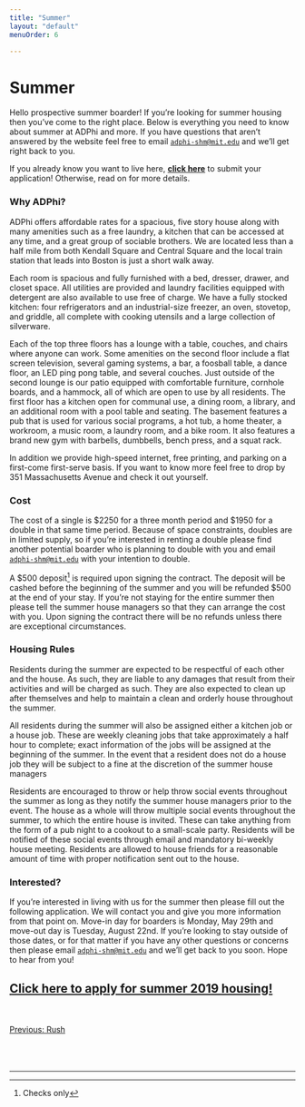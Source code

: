 ```yaml
---
title: "Summer"
layout: "default"
menuOrder: 6

---
```

<div class="content container">

<h1>Summer</h1>

Hello prospective summer boarder! If you’re looking for summer housing then you’ve come to the right place.  Below is everything you need to know about summer at ADPhi and more.  If you have questions that aren’t answered by the website feel free to email <code>adphi-shm@mit.edu</code> and we’ll get right back to you.

If you already know you want to live here, <b><a href="https://goo.gl/forms/Hw5OVqChm5shtpcw1">click here</a></b> to submit your application! Otherwise, read on for more details.

<h3>Why ADPhi?</h3>

ADPhi offers affordable rates for a spacious, five story house along with many amenities such as a free laundry, a kitchen that can be accessed at any time, and a great group of sociable brothers. We are located less than a half mile from both Kendall Square and Central Square and the local train station that leads into Boston is just a short walk away.

Each room is spacious and fully furnished with a bed, dresser, drawer, and closet space.  All utilities are provided and laundry facilities equipped with detergent are also available to use free of charge. We have a fully stocked kitchen: four refrigerators and an industrial-size freezer, an oven, stovetop, and griddle, all complete with cooking utensils and a large collection of silverware.

Each of the top three floors has a lounge with a table, couches, and chairs where anyone can work.  Some amenities on the second floor include a flat screen television, several gaming systems, a bar, a foosball table, a dance floor, an LED ping pong table, and several couches.  Just outside of the second lounge is our patio equipped with comfortable furniture, cornhole boards, and a hammock, all of which are open to use by all residents.  The first floor has a kitchen open for communal use, a dining room, a library, and an additional room with a pool table and seating.  The basement features a pub that is used for various social programs, a hot tub, a home theater, a workroom, a music room, a laundry room, and a bike room. It also features a brand new gym with barbells, dumbbells, bench press, and a squat rack.

In addition we provide high-speed internet, free printing, and parking on a first-come first-serve basis.  If you want to know more feel free to drop by 351 Massachusetts Avenue and check it out yourself.

<h3>Cost</h3>

The cost of a single is $2250 for a three month period and $1950 for a double in that same time period.  Because of space constraints, doubles are in limited supply, so if you’re interested in renting a double please find another potential boarder who is planning to double with you and email <code>adphi-shm@mit.edu</code> with your intention to double.

A $500 deposit[^1] is required upon signing the contract.  The deposit will be cashed before the beginning of the summer and you will be refunded $500 at the end of your stay.  If you’re not staying for the entire summer then please tell the summer house managers so that they can arrange the cost with you.  Upon signing the contract there will be no refunds unless there are exceptional circumstances.

<h3>Housing Rules</h3>

Residents during the summer are expected to be respectful of each other and the house.  As such, they are liable to any damages that result from their activities and will be charged as such.  They are also expected to clean up after themselves and help to maintain a clean and orderly house throughout the summer.

All residents during the summer will also be assigned either a kitchen job or a house job.  These are weekly cleaning jobs that take approximately a half hour to complete; exact information of the jobs will be assigned at the beginning of the summer.  In the event that a resident does not do a house job they will be subject to a fine at the discretion of the summer house managers

Residents are encouraged to throw or help throw social events throughout the summer as long as they notify the summer house managers prior to the event.  The house as a whole will throw multiple social events throughout the summer, to which the entire house is invited.  These can take anything from the form of a pub night to a cookout to a small-scale party.  Residents will be notified of these social events through email and mandatory bi-weekly house meeting.  Residents are allowed to house friends for a reasonable amount of time with proper notification sent out to the house.

<h3>Interested?</h3>

If you’re interested in living with us for the summer then please fill out the following application.  We will contact you and give you more information from that point on.  Move-in day for boarders is Monday, May 29th and move-out day is Tuesday, August 22nd.  If you’re looking to stay outside of those dates, or for that matter if you have any other questions or concerns then please email <code>adphi-shm@mit.edu</code> and we’ll get back to you soon.  Hope to hear from you!

<h2><a href="None">Click here to apply for summer 2019 housing!</a></h2>
<br/><br/>

<div align="left" class="prev">
  <a href="/rush.html">Previous: Rush</a>

</div>
<br/><br/><br/>
<hr>

[^1]: Checks only

</div>
